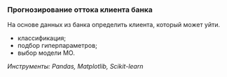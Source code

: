 ### Прогнозирование оттока клиента банка  
На основе данных из банка определить клиента, который может уйти.
- классификация;
- подбор гиперпараметров;
- выбор модели МО.

*Инструменты: Pandas, Matplotlib, Scikit-learn*
